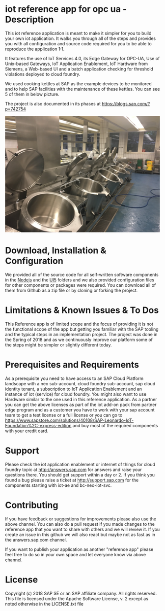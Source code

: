 # iot reference app for opc ua - Description

This iot reference application is meant to make it simpler for you to build your own iot application. It walks you through all of the steps and provides you with all configuration and source code required for you to be able to reproduce the application 1:1.

It features the use of IoT Services 4.0, its Edge Gateway for OPC-UA, Use of Unix-based Gateways, IoT Application Enablement, IoT Hardware from Siemens, a Web-based UI and a batch application checking for threshold violations deployed to cloud foundry.

We used cooking kettles at SAP as the example devices to be monitored and to help SAP facilities with the maintenance of these kettles. You can see 5 of them in below picture.

The project is also documented in its phases at https://blogs.sap.com/?p=742754

![all hardware pieces](Docs/2-1-DeployDeviceForProductionUse/IMG_1385%202.JPG)

# Download, Installation & Configuration

We provided all of the source code for all self-written software components in the [Nodejs](Nodejs) and the [UI5](UI5) folders and we also provided configuration files for other components or packages were required. You can download all of them from Github as a zip file or by cloning or forking the project.

# Limitations & Known Issues & To Dos

This Reference app is of limited scope and the focus of providing it is not the functional scope of the app but getting you familiar with the SAP tooling and the typical steps in an implementation project. The project was done in the Spring of 2018 and as we continuously improve our platform some of the steps might be simpler or slightly different today.

# Prerequisites and Requirements
As a prerequisite you need to have access to an SAP Cloud Platform landscape with a neo sub-account, cloud foundry sub-account, sap cloud identity tenant, a subscription to IoT Application Enablement and an instance of iot (service) for cloud foundry. You might also want to use Hardware similar to the one used in this reference application. As a partner you can get the above licenses as part of the iot add-on pack from partner edge program and as a customer you have to work with your sap account team to get a test license or a full license or you can go to https://www.sapstore.com/solutions/40108/SAP-Leonardo-IoT-Foundation%2C-express-edition and buy most of the required components with your credit card.

# Support

Please check the iot application enablement or internet of things for cloud foundry topic at http://answers.sap.com for answers and raise your questions there. You should get support within a day or 2. If you think you found a bug please raise a ticket at http://support.sap.com for the components starting with iot-ae and bc-neo-iot-svc.

# Contributing

If you have feedback or suggestions for improvements please also use the above channel. You can also do a pull request if you made changes to the reference app that you want to share with others and we will review it. If you create an issue in this github we will also react but maybe not as fast as in the answers.sap.com channel.

If you want to publish your application as another "reference app" please feel free to do so in your own space and let everyone know via above channel.

# License
Copyright (c) 2018 SAP SE or an SAP affiliate company. All rights reserved.
This file is licensed under the Apache Software License, v. 2 except as noted otherwise in the LICENSE.txt file
